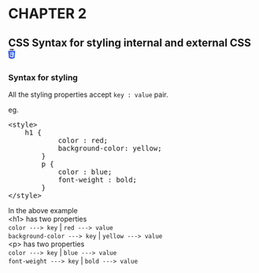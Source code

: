 # CHAPTER 2
## CSS Syntax for styling internal and external CSS <img src="https://github.com/Ninja-Vikash/Assets/blob/main/Asset%20Icon/cssLogo.png" height="20px" />

### Syntax for styling

All the styling properties accept `key : value` pair.

eg.
<pre>
&lt;style&gt;
    h1 {
            color : red;
            background-color: yellow;
        }
        p {
            color : blue;
            font-weight : bold;
        }
&lt;/style&gt;
</pre>

In the above example<br>
&lt;h1&gt; has two properties <br>
`color ---> key` | `red ---> value` <br>
`background-color ---> key` | `yellow ---> value` <br>
&lt;p&gt; has two properties <br>
`color ---> key` | `blue ---> value` <br>
`font-weight ---> key` | `bold ---> value`
